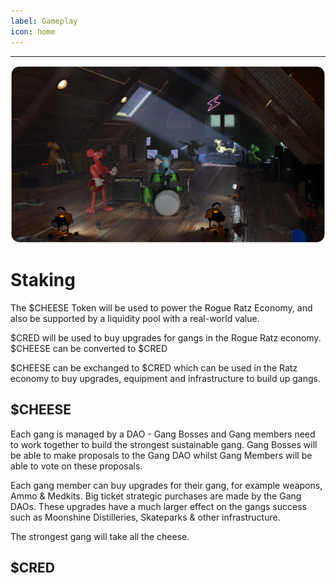 ```yaml
---
label: Gameplay
icon: home
---
```


---
![](../static/banner.png)

# Staking

The $CHEESE Token will be used to power the Rogue Ratz Economy, and also be supported by a liquidity pool with a real-world value.

$CRED will be used to buy upgrades for gangs in the Rogue Ratz economy.
$CHEESE can be converted to $CRED 



$CHEESE can be exchanged to $CRED which can be used in the Ratz economy to buy upgrades, equipment and infrastructure to build up gangs. 



## $CHEESE

Each gang is managed by a DAO - Gang Bosses and Gang members need to work together to build the strongest sustainable gang. Gang Bosses will be able to make proposals to the Gang DAO whilst Gang Members will be able to vote on these proposals.

Each gang member can buy upgrades for their gang, for example weapons, Ammo & Medkits. Big ticket strategic purchases are made by the Gang DAOs. These upgrades have a much larger effect on the gangs success such as Moonshine Distilleries, Skateparks & other infrastructure. 

The strongest gang will take all the cheese.

## $CRED
